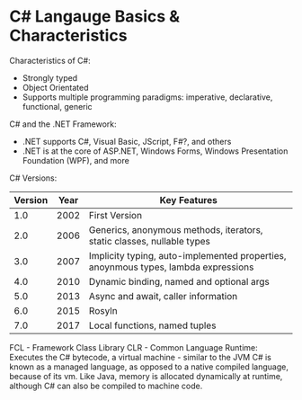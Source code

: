 # C# Langauge Basics & Characteristics

Characteristics of C#:
* Strongly typed
* Object Orientated
* Supports multiple programming paradigms: imperative, declarative, functional, generic

C# and the .NET Framework:
* .NET supports C#, Visual Basic, JScript, F#?, and others
* .NET is at the core of ASP.NET, Windows Forms, Windows Presentation Foundation (WPF), and more

C# Versions:

|Version|Year|Key Features|
|-------|----|------------|
|1.0|2002|First Version|
|2.0|2006|Generics, anonymous methods, iterators, static classes, nullable types|
|3.0|2007|Implicity typing, auto-implemented properties, anoynmous types, lambda expressions|
|4.0|2010|Dynamic binding, named and optional args|
|5.0|2013|Async and await, caller information|
|6.0|2015|Rosyln|
|7.0|2017|Local functions, named tuples|

FCL - Framework Class Library
CLR - Common Language Runtime: Executes the C# bytecode, a virtual machine - similar to the JVM
C# is known as a managed language, as opposed to a native compiled language, because of its vm.
Like Java, memory is allocated dynamically at runtime, although C# can also be compiled to machine code.